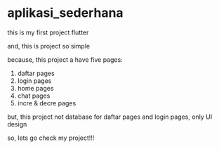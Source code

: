 # aplikasi_sederhana

this is my first project flutter

and, this is project so simple

because, this project  a have five pages:
1. daftar pages
2. login pages
3. home pages
4. chat pages
5. incre & decre pages



but, this project not database for daftar pages and login pages,
only UI design 

so, lets go check my project!!!
